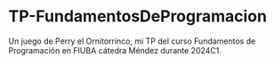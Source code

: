 # TP-FundamentosDeProgramacion
Un juego de Perry el Ornitorrinco, mi TP del curso Fundamentos de Programación en FIUBA cátedra Méndez durante 2024C1.

